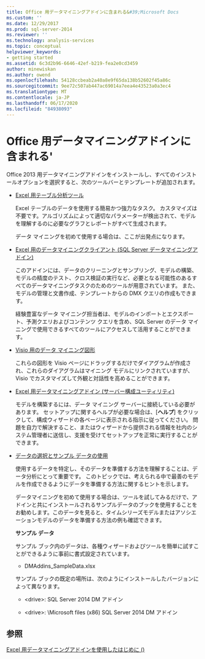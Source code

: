 ```yaml
---
title: Office 用データマイニングアドインに含まれる&#39;Microsoft Docs
ms.custom: ''
ms.date: 12/29/2017
ms.prod: sql-server-2014
ms.reviewer: ''
ms.technology: analysis-services
ms.topic: conceptual
helpviewer_keywords:
- getting started
ms.assetid: 6c3d2b96-6646-42ef-b219-fea2e0cd3459
author: minewiskan
ms.author: owend
ms.openlocfilehash: 54128ccbeab2a40a8e9f65da138b52602f45a86c
ms.sourcegitcommit: 9ee72c507ab447ac69014a7eea4e43523a0a3ec4
ms.translationtype: MT
ms.contentlocale: ja-JP
ms.lasthandoff: 06/17/2020
ms.locfileid: "84938093"
---
```

# <a name="what39s-included-in-the-data-mining-add-ins-for-office"></a>Office 用データマイニングアドインに含まれる&#39;
  Office 2013 用データマイニングアドインをインストールし、すべてのインストールオプションを選択すると、次のツールバーとテンプレートが追加されます。  
  
-   [Excel 用テーブル分析ツール](table-analysis-tools-for-excel.md)  
  
     Excel テーブルのデータを使用する簡易かつ強力なタスク。 カスタマイズは不要です。アルゴリズムによって適切なパラメーターが検出されて、モデルを理解するのに必要なグラフとレポートがすべて生成されます。  
  
     データ マイニングを初めて使用する場合は、ここが出発点になります。  
  
-   [Excel 用のデータマイニングクライアント &#40;SQL Server データマイニングアドイン&#41;](data-mining-client-for-excel-sql-server-data-mining-add-ins.md)  
  
     このアドインには、データのクリーニングとサンプリング、モデルの構築、モデルの精度のテスト、クロス検証の実行など、必要となる可能性のあるすべてのデータマイニングタスクのためのツールが用意されています。 また、モデルの管理と文書作成、テンプレートからの DMX クエリの作成もできます。  
  
     経験豊富なデータ マイニング担当者は、モデルのインポートとエクスポート、予測クエリおよびコンテンツ クエリを含め、SQL Server のデータ マイニングで使用できるすべてのツールにアクセスして活用することができます。  
  
-   [Visio 用のデータ マイニング図形](data-mining-shapes-for-visio.md)  
  
     これらの図形を Visio ページにドラッグするだけでダイアグラムが作成され、これらのダイアグラムはマイニング モデルにリンクされていますが、Visio でカスタマイズして外観と対話性を高めることができます。  
  
-   [Excel 用データマイニングアドイン &#40;サーバー構成ユーティリティ&#41;](server-configuration-utility-data-mining-add-ins-for-excel.md)  
  
     モデルを構築するには、データ マイニング サーバーに接続している必要があります。 セットアップに関するヘルプが必要な場合は、[**ヘルプ**] をクリックして、構成ウィザードの各ページに表示される指示に従ってください。 問題を自力で解決すること、またはウィザードから提供される情報を社内のシステム管理者に送信し、支援を受けてセットアップを正常に実行することができます。  
  
-   [データの選択とサンプル データの使用](choosing-data-for-data-mining.md)  
  
     使用するデータを特定し、そのデータを準備する方法を理解することは、データ分析にとって重要です。 このトピックでは、考えられる中で最善のモデルを作成できるようにデータを準備する方法に関するヒントを示します。  
  
     データマイニングを初めて使用する場合は、ツールを試してみるだけで、アドインと共にインストールされるサンプルデータのブックを使用することをお勧めします。このデータを見ると、タイムシリーズモデルまたはアソシエーションモデルのデータを準備する方法の例も確認できます。  
  
     **サンプル データ**  
  
     サンプル ブック内のデータは、各種ウィザードおよびツールを簡単に試すことができるように事前に書式設定されています。  
  
    -   DMAddins_SampleData.xlsx  
  
     サンプル ブックの既定の場所は、次のようにインストールしたバージョンによって異なります。  
  
    -   \<drive>: SQL Server 2014 DM アドイン  
  
    -   \<drive>: \Microsoft files (x86) SQL Server 2014 DM アドイン  
  
## <a name="see-also"></a>参照  
 [Excel 用データマイニングアドインを使用したはじめに &#40;&#41;](getting-started-with-data-mining-data-mining-add-ins-for-excel.md)  
  
  
